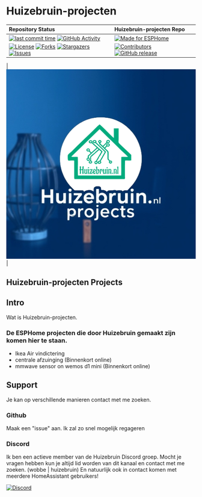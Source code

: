 # Huizebruin-projecten

| Repository Status | Huizebruin-projecten Repo |
| :--- | :--- |
|  [![last commit time][github-last-commit]][github-master] [![GitHub Activity][commits-shield]][commits] |  [![Made for ESPHome](https://img.shields.io/badge/Made_for-ESPHome-black?logo=esphome)](https://esphome.io) |
| [![License][license-shield]](LICENSE) [![Forks][forks-shield]][forks-url] [![Stargazers][stars-shield]][stars-url] [![Issues][issues-shield]][issues-url] | [![Contributors][contributors-shield]][contributors-url] [![GitHub release](https://img.shields.io/github/release/huizebruin/Huizebruin-projecten.svg)](https://GitHub.com/huizebruin/Huizebruin-projecten/releases)


|  ![Huizebruin-projectenlogo](./static/images/huizebruin-projects.png) |

## Huizebruin-projecten Projects

<!-- @import "[TOC]" {cmd="toc" depthFrom=1 depthTo=6 orderedList=false} -->

## Intro

Wat is Huizebruin-projecten.

### De ESPHome projecten die door Huizebruin gemaakt zijn komen hier te staan.


* Ikea Air vindictering
* centrale afzuinging (Binnenkort online)
* mmwave sensor on wemos d1 mini (Binnenkort online)


## Support

Je kan op verschillende manieren contact met me zoeken.

### Github

Maak een "issue" aan. Ik zal zo snel mogelijk regageren

### Discord

Ik ben een actieve member van de Huizebruin Discord groep. Mocht je vragen hebben kun je altijd lid worden van dit kanaal en contact met me zoeken. (wobbe | huizebruin)
En natuurlijk ook in contact komen met meerdere HomeAssistant gebruikers!

[![Discord][discord-shield]][discord]


[commits-shield]: https://img.shields.io/github/commit-activity/m/huizebruin/Huizebruin-projecten.svg
[discord]: https://discord.gg/hKPgwWNHwH
[discord-shield]: https://img.shields.io/discord/723629686093119650.svg?logo=discord&color=7289da
[commits]: https://github.com/huizebruin/Huizebruin-projecten/commits/main
[github-last-commit]: https://img.shields.io/github/last-commit/huizebruin/Huizebruin-projecten.svg?style=plasticr
[github-master]: https://github.com/huizebruin/Huizebruin-projecten/commits/main
[license-shield]: https://img.shields.io/github/license/huizebruin/Huizebruin-projecten.svg
[contributors-url]: https://github.com/huizebruin/Huizebruin-projecten/graphs/contributors
[contributors-shield]: https://img.shields.io/github/contributors/huizebruin/Huizebruin-projecten.svg
[forks-shield]: https://img.shields.io/github/forks/huizebruin/Huizebruin-projecten.svg
[forks-url]: https://github.com/huizebruin/Huizebruin-projecten/network/members
[stars-shield]: https://img.shields.io/github/stars/huizebruin/Huizebruin-projecten.svg
[stars-url]: https://github.com/huizebruin/Huizebruin-projecten/stargazers
[issues-shield]: https://img.shields.io/github/issues/huizebruin/Huizebruin-projecten.svg
[issues-url]: https://github.com/huizebruin/Huizebruin-projecten/issues
